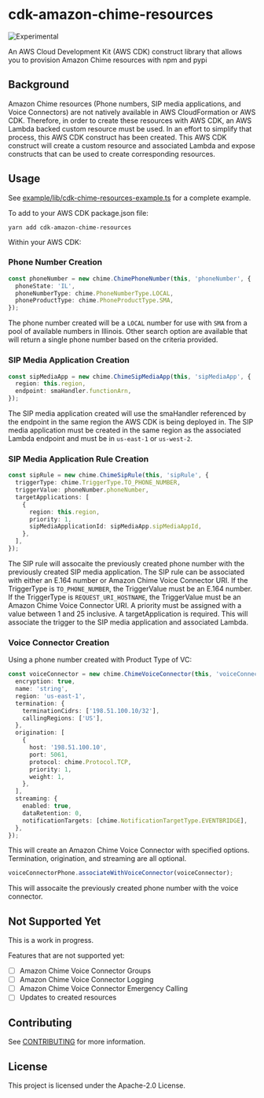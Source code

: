 # cdk-amazon-chime-resources

![Experimental](https://img.shields.io/badge/experimental-important.svg?style=for-the-badge)

An AWS Cloud Development Kit (AWS CDK) construct library that allows you to provision Amazon Chime resources with npm and pypi

## Background

Amazon Chime resources (Phone numbers, SIP media applications, and Voice Connectors) are not natively available in AWS CloudFormation or AWS CDK. Therefore, in order to create these resources with AWS CDK, an AWS Lambda backed custom resource must be used. In an effort to simplify that process, this AWS CDK construct has been created. This AWS CDK construct will create a custom resource and associated Lambda and expose constructs that can be used to create corresponding resources.

## Usage

See [example/lib/cdk-chime-resources-example.ts](example/lib/cdk-chime-resources-example.ts) for a complete example.

To add to your AWS CDK package.json file:

```
yarn add cdk-amazon-chime-resources
```

Within your AWS CDK:

### Phone Number Creation

```ts
const phoneNumber = new chime.ChimePhoneNumber(this, 'phoneNumber', {
  phoneState: 'IL',
  phoneNumberType: chime.PhoneNumberType.LOCAL,
  phoneProductType: chime.PhoneProductType.SMA,
});
```

The phone number created will be a `LOCAL` number for use with `SMA` from a pool of available numbers in Illinois. Other search option are available that will return a single phone number based on the criteria provided.

### SIP Media Application Creation

```ts
const sipMediaApp = new chime.ChimeSipMediaApp(this, 'sipMediaApp', {
  region: this.region,
  endpoint: smaHandler.functionArn,
});
```

The SIP media application created will use the smaHandler referenced by the endpoint in the same region the AWS CDK is being deployed in. The SIP media application must be created in the same region as the associated Lambda endpoint and must be in `us-east-1` or `us-west-2`.

### SIP Media Application Rule Creation

```ts
const sipRule = new chime.ChimeSipRule(this, 'sipRule', {
  triggerType: chime.TriggerType.TO_PHONE_NUMBER,
  triggerValue: phoneNumber.phoneNumber,
  targetApplications: [
    {
      region: this.region,
      priority: 1,
      sipMediaApplicationId: sipMediaApp.sipMediaAppId,
    },
  ],
});
```

The SIP rule will assocaite the previously created phone number with the previously created SIP media application. The SIP rule can be associated with either an E.164 number or Amazon Chime Voice Connector URI. If the TriggerType is `TO_PHONE_NUMBER`, the TriggerValue must be an E.164 number. If the TriggerType is `REQUEST_URI_HOSTNAME`, the TriggerValue must be an Amazon Chime Voice Connector URI. A priority must be assigned with a value between 1 and 25 inclusive. A targetApplication is required. This will associate the trigger to the SIP media application and associated Lambda.

### Voice Connector Creation

Using a phone number created with Product Type of VC:

```ts
const voiceConnector = new chime.ChimeVoiceConnector(this, 'voiceConnector', {
  encryption: true,
  name: 'string',
  region: 'us-east-1',
  termination: {
    terminationCidrs: ['198.51.100.10/32'],
    callingRegions: ['US'],
  },
  origination: [
    {
      host: '198.51.100.10',
      port: 5061,
      protocol: chime.Protocol.TCP,
      priority: 1,
      weight: 1,
    },
  ],
  streaming: {
    enabled: true,
    dataRetention: 0,
    notificationTargets: [chime.NotificationTargetType.EVENTBRIDGE],
  },
});
```

This will create an Amazon Chime Voice Connector with specified options. Termination, origination, and streaming are all optional.

```ts
voiceConnectorPhone.associateWithVoiceConnector(voiceConnector);
```

This will assocaite the previously created phone number with the voice connector.

## Not Supported Yet

This is a work in progress.

Features that are not supported yet:

- [ ] Amazon Chime Voice Connector Groups
- [ ] Amazon Chime Voice Connector Logging
- [ ] Amazon Chime Voice Connector Emergency Calling
- [ ] Updates to created resources

## Contributing

See [CONTRIBUTING](CONTRIBUTING.md) for more information.

## License

This project is licensed under the Apache-2.0 License.
